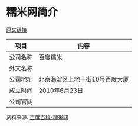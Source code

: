 # 糯米网简介

[原文链接](https://www.it-this-year.com/2020/04/23/279)

|项目|内容|
|-----|-----|
|公司名称|百度糯米|
|外文名称||
|公司地址|北京海淀区上地十街10号百度大厦|
|成立时间|2010年6月23日|
|公司官网||

资料来源: 
[百度百科-糯米网](https://baike.baidu.com/item/%E7%99%BE%E5%BA%A6%E7%B3%AF%E7%B1%B3?fromtitle=%E7%B3%AF%E7%B1%B3%E7%BD%91&fromid=4886639)